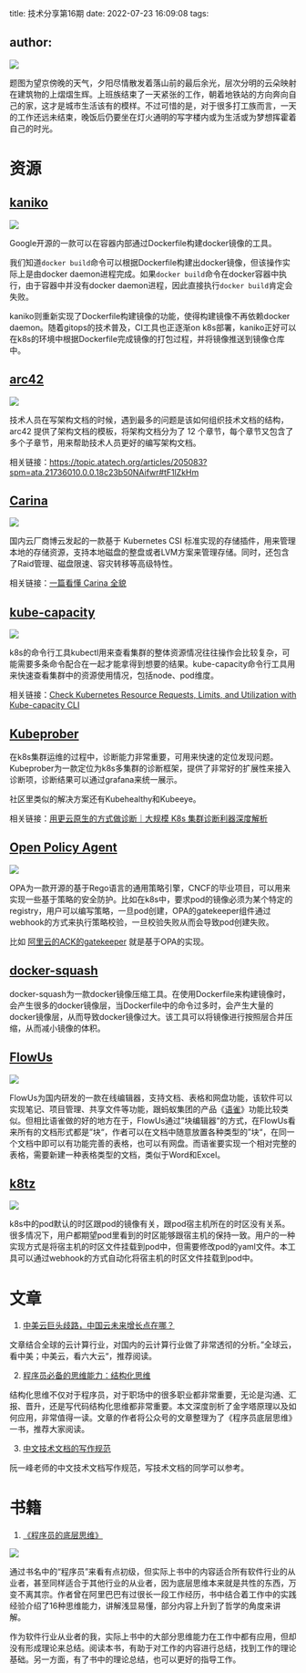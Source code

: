 title: 技术分享第16期
date: 2022-07-23 16:09:08
tags:

author:
---
![](https://kuring.oss-cn-beijing.aliyuncs.com/knowledge/header-16.jpg)

题图为望京傍晚的天气，夕阳尽情散发着落山前的最后余光，层次分明的云朵映射在建筑物的上熠熠生辉。上班族结束了一天紧张的工作，朝着地铁站的方向奔向自己的家，这才是城市生活该有的模样。不过可惜的是，对于很多打工族而言，一天的工作还远未结束，晚饭后仍要坐在灯火通明的写字楼内或为生活或为梦想挥霍着自己的时光。

# 资源

## [kaniko](https://github.com/GoogleContainerTools/kaniko)

![](https://kuring.oss-cn-beijing.aliyuncs.com/knowledge/kaniko.png)

Google开源的一款可以在容器内部通过Dockerfile构建docker镜像的工具。

我们知道`docker build`命令可以根据Dockerfile构建出docker镜像，但该操作实际上是由docker daemon进程完成。如果`docker build`命令在docker容器中执行，由于容器中并没有docker daemon进程，因此直接执行`docker build`肯定会失败。

kaniko则重新实现了Dockerfile构建镜像的功能，使得构建镜像不再依赖docker daemon。随着gitops的技术普及，CI工具也正逐渐on k8s部署，kaniko正好可以在k8s的环境中根据Dockerfile完成镜像的打包过程，并将镜像推送到镜像仓库中。

## [arc42](https://arc42.org/overview)

![](https://kuring.oss-cn-beijing.aliyuncs.com/knowledge/arc42-overview-V8.png)

技术人员在写架构文档的时候，遇到最多的问题是该如何组织技术文档的结构，arc42 提供了架构文档的模板，将架构文档分为了 12 个章节，每个章节又包含了多个子章节，用来帮助技术人员更好的编写架构文档。

相关链接：https://topic.atatech.org/articles/205083?spm=ata.21736010.0.0.18c23b50NAifwr#tF1lZkHm

## [Carina](https://github.com/carina-io/carina/blob/main/README_zh.md)

![](https://kuring.oss-cn-beijing.aliyuncs.com/common/carina.png)

国内云厂商博云发起的一款基于 Kubernetes CSI 标准实现的存储插件，用来管理本地的存储资源，支持本地磁盘的整盘或者LVM方案来管理存储。同时，还包含了Raid管理、磁盘限速、容灾转移等高级特性。

相关链接：[一篇看懂 Carina 全貌](https://mp.weixin.qq.com/s/-435K5O780NS2gkuLvSr5g)

## [kube-capacity](https://github.com/robscott/kube-capacity)

![](https://kuring.oss-cn-beijing.aliyuncs.com/common/kube-capacity.png)

k8s的命令行工具kubectl用来查看集群的整体资源情况往往操作会比较复杂，可能需要多条命令配合在一起才能拿得到想要的结果。kube-capacity命令行工具用来快速查看集群中的资源使用情况，包括node、pod维度。

相关链接：[Check Kubernetes Resource Requests, Limits, and Utilization with Kube-capacity CLI](https://able8.medium.com/check-kubernetes-resource-reqeusts-limits-and-utilization-with-kube-capacity-cli-b00bf2f4acc9)

## [Kubeprober](https://k.erda.cloud/)

在k8s集群运维的过程中，诊断能力非常重要，可用来快速的定位发现问题。Kubeprober为一款定位为k8s多集群的诊断框架，提供了非常好的扩展性来接入诊断项，诊断结果可以通过grafana来统一展示。

社区里类似的解决方案还有Kubehealthy和Kubeeye。

相关链接：[用更云原生的方式做诊断｜大规模 K8s 集群诊断利器深度解析](https://mp.weixin.qq.com/s/Wte75OfQ7Ihzlm4th-pNYA)


## [Open Policy Agent](https://www.openpolicyagent.org/)

![](https://kuring.oss-cn-beijing.aliyuncs.com/common/opa.png)

OPA为一款开源的基于Rego语言的通用策略引擎，CNCF的毕业项目，可以用来实现一些基于策略的安全防护。比如在k8s中，要求pod的镜像必须为某个特定的registry，用户可以编写策略，一旦pod创建，OPA的gatekeeper组件通过webhook的方式来执行策略校验，一旦校验失败从而会导致pod创建失败。

比如 [阿里云的ACK的gatekeeper](https://help.aliyun.com/document_detail/180803.html?spm=ata.21736010.0.0.3d7e50fddLMBB9) 就是基于OPA的实现。

## [docker-squash](https://github.com/goldmann/docker-squash)

docker-squash为一款docker镜像压缩工具。在使用Dockerfile来构建镜像时，会产生很多的docker镜像层，当Dockerfile中的命令过多时，会产生大量的docker镜像层，从而导致docker镜像过大。该工具可以将镜像进行按照层合并压缩，从而减小镜像的体积。

## [FlowUs](https://flowus.cn/)

![](https://kuring.oss-cn-beijing.aliyuncs.com/knowledge/flowus.jpg)

FlowUs为国内研发的一款在线编辑器，支持文档、表格和网盘功能，该软件可以实现笔记、项目管理、共享文件等功能，跟蚂蚁集团的产品《[语雀](https://www.yuque.com/)》功能比较类似。但相比语雀做的好的地方在于，FlowUs通过”块编辑器“的方式，在FlowUs看来所有的文档形式都是”块“，作者可以在文档中随意放置各种类型的”块“，在同一个文档中即可以有功能完善的表格，也可以有网盘。而语雀要实现一个相对完整的表格，需要新建一种表格类型的文档，类似于Word和Excel。

## [k8tz](https://github.com/k8tz/k8tz)

![](https://kuring.oss-cn-beijing.aliyuncs.com/knowledge/k8tz.png)

k8s中的pod默认的时区跟pod的镜像有关，跟pod宿主机所在的时区没有关系。很多情况下，用户都期望pod里看到的时区能够跟宿主机的保持一致。用户的一种实现方式是将宿主机的时区文件挂载到pod中，但需要修改pod的yaml文件。本工具可以通过webhook的方式自动化将宿主机的时区文件挂载到pod中。


# 文章

1. [中美云巨头歧路，中国云未来增长点在哪？](https://mp.weixin.qq.com/s/4ufpUSq2Qn_QV5vIJcPgqg)

文章结合全球的云计算行业，对国内的云计算行业做了非常透彻的分析。”全球云，看中美；中美云，看六大云“，推荐阅读。

2. [程序员必备的思维能力：结构化思维](https://mp.weixin.qq.com/s/F0KoDD9er7MNKYo-5POfsA)

结构化思维不仅对于程序员，对于职场中的很多职业都非常重要，无论是沟通、汇报、晋升，还是写代码结构化思维都非常重要。本文深度剖析了金字塔原理以及如何应用，非常值得一读。文章的作者将公众号的文章整理为了《程序员底层思维》一书，推荐大家阅读。

3. [中文技术文档的写作规范](https://github.com/ruanyf/document-style-guide)

阮一峰老师的中文技术文档写作规范，写技术文档的同学可以参考。

# 书籍

1. [《程序员的底层思维》](https://book.douban.com/subject/35794819/)

![](https://kuring.oss-cn-beijing.aliyuncs.com/knowledge/dicengsiwei.jpg)

通过书名中的“程序员”来看有点初级，但实际上书中的内容适合所有软件行业的从业者，甚至同样适合于其他行业的从业者，因为底层思维本来就是共性的东西，万变不离其宗。作者曾在阿里巴巴有过很长一段工作经历，书中结合着工作中的实践经验介绍了16种思维能力，讲解浅显易懂，部分内容上升到了哲学的角度来讲解。

作为软件行业从业者的我，实际上书中的大部分思维能力在工作中都有应用，但却没有形成理论来总结。阅读本书，有助于对工作的内容进行总结，找到工作的理论基础。另一方面，有了书中的理论总结，也可以更好的指导工作。
